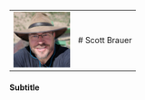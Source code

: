 |    |    |
| -- | -- |
| <img src="images/headshot.png" width="100" float="left"> | # Scott Brauer |
#### Subtitle

## <Title>



[<img src="images/email_PNG1.png" width="50" float="left">](mailto:CodeRancher@zohomail.com)
[<img src="images/github_PNG86.png" width="50" float="left">](https://github.com/CodeRancher)
[<img src="images/linkedIn_PNG7.png" width="50" float="left">](https://www.linkedin.com/in/scott-brauer-8209321/)
